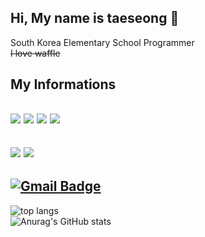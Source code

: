 ## Hi, My name is taeseong 👋

South Korea Elementary School Programmer
<br>~~I love waffle~~

## My Informations

<img src="https://img.shields.io/badge/Python-3766AB?style=flat-square&logo=Python&logoColor=white"/> <img src="https://img.shields.io/badge/JavaScript-F7DF1E?style=flat-square&logo=JavaScript&logoColor=white"/> <a href="https://www.w3.org/"><img src="https://img.shields.io/badge/HTML-E34F26?style=flat-square&logo=HTML5&logoColor=white"/></a> <a href="https://www.w3.org/"><img src="https://img.shields.io/badge/CSS-1572B6?style=flat-square&logo=CSS3&logoColor=white"/></a>
-


<img src="https://img.shields.io/badge/Visual Studio Code-007ACC?style=flat-square&logo=Visual Studio Code&logoColor=white"/> <img src="https://img.shields.io/badge/GitHub-181717?style=flat-square&logo=GitHub&logoColor=white"/>
-

[![Gmail Badge](https://img.shields.io/badge/Gmail-d14836?style=flat-square&logo=Gmail&logoColor=white&link=mailto:idhts2081@gmail.com)](idhts2081@gmail.com)
-

![top langs](https://github-readme-stats.vercel.app/api/top-langs/?username=tae2081&layout=compact)
<br>
![Anurag's GitHub stats](https://github-readme-stats.vercel.app/api?username=tae2081&show_icons=true&theme=default)

